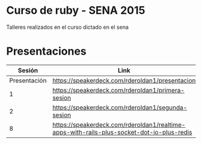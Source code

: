 # Curso de ruby - SENA 2015
Talleres realizados en el curso dictado en el sena

# Presentaciones

|Sesión | Link |
| ------| ---- |
| Presentación      | https://speakerdeck.com/rderoldan1/presentacion |
|1      | https://speakerdeck.com/rderoldan1/primera-sesion |
|2      | https://speakerdeck.com/rderoldan1/segunda-sesion |
|8      | https://speakerdeck.com/rderoldan1/realtime-apps-with-rails-plus-socket-dot-io-plus-redis |

